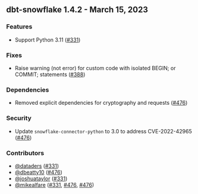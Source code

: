 ## dbt-snowflake 1.4.2 - March 15, 2023

### Features

- Support Python 3.11 ([#331](https://github.com/dbt-labs/dbt-snowflake/issues/331))

### Fixes

- Raise warning (not error) for custom code with isolated BEGIN; or COMMIT; statements ([#388](https://github.com/dbt-labs/dbt-snowflake/issues/388))

### Dependencies

- Removed explicit dependencies for cryptography and requests ([#476](https://github.com/dbt-labs/dbt-snowflake/pull/476))

### Security

- Update `snowflake-connector-python` to 3.0 to address CVE-2022-42965 ([#476](https://github.com/dbt-labs/dbt-snowflake/pull/476))

### Contributors
- [@dataders](https://github.com/dataders) ([#331](https://github.com/dbt-labs/dbt-spark/issues/331))
- [@dbeatty10](https://github.com/dbeatty10) ([#476](https://github.com/dbt-labs/dbt-snowflake/pull/476))
- [@joshuataylor](https://github.com/joshuataylor) ([#331](https://github.com/dbt-labs/dbt-spark/issues/331))
- [@mikealfare](https://github.com/mikealfare) ([#331](https://github.com/dbt-labs/dbt-spark/issues/331), [#476](https://github.com/dbt-labs/dbt-snowflake/pull/476), [#476](https://github.com/dbt-labs/dbt-snowflake/pull/476))
